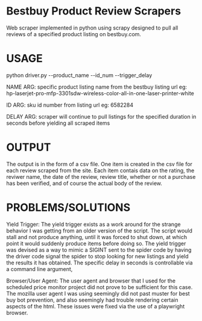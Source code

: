# Bestbuy Product Review Scrapers
Web scraper implemented in python using scrapy designed to pull all reviews of a specified product listing on bestbuy.com.

# USAGE
python driver.py --product_name <product name from url> --id_num <sku from url> --trigger_delay <seconds spider should scrape for>

NAME ARG: specific product listing name from the bestbuy listing url eg: hp-laserjet-pro-mfp-3301sdw-wireless-color-all-in-one-laser-printer-white

ID ARG: sku id number from listing url eg: 6582284

DELAY ARG: scraper will continue to pull listings for the specified duration in seconds before yielding all scraped items

# OUTPUT
The output is in the form of a csv file. One item is created in the csv file for each review scraped from the site.
Each item contais data on the rating, the reviwer name, the date of the review, review title, whether or not a purchase
has been verified, and of course the actual body of the review.

# PROBLEMS/SOLUTIONS
Yield Trigger: The yield trigger exists as a work around for the strange behavior I was getting from an older version of the script.
The script would stall and not produce anything, until it was forced to shut down, at which point it would suddenly produce items
before doing so. The yield trigger was devised as a way to mimic a SIGINT sent to the spider code by having the driver code signal the spider
to stop looking for new listings and yield the results it has obtained. The specific delay in seconds is controllable via a command line argument,

Browser/User Agent: The user agent and browser that I used for the scheduled price monitor project did not prove to be sufficient for this case.
The mozilla user agent I was using seemingly did not past muster for best buy bot prevention, and also seemingly had trouble rendering certain aspects
of the html. These issues were fixed via the use of a playwright browser.

